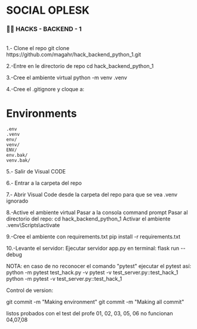 # SOCIAL OPLESK
### 🏴‍☠️ HACKS - BACKEND - 1

<br/>
1.- Clone el repo
    git clone https://github.com/magahr/hack_backend_python_1.git

2.-Entre en le directorio de repo 
   cd hack_backend_python_1

3.-Cree el ambiente virtual
   python  -m venv .venv

4.-Cree el .gitignore y cloque a:
   # Environments
    .env
    .venv
    env/
    venv/
    ENV/
    env.bak/
    venv.bak/   
5.- Salir de Visual CODE

6.- Entrar a la carpeta del repo

7.- Abrir Visual Code desde la carpeta del repo para que se vea .venv ignorado

8.-Active el ambiente virtual
   Pasar a la consola command prompt
   Pasar al directorio del repo:
      cd hack_backend_python_1
   Activar el ambiente
   .venv\Scripts\activate

9.-Cree el ambiente con requirements.txt
   pip install -r requirements.txt 

10.-Levante el servidor:
   Ejecutar servidor app.py en terminal: 
   flask run --debug 


NOTA: en caso de no reconocer el comando "pytest"
          ejecutar el pytest así: python -m pytest test_hack.py -v
                                  pytest -v test_server.py::test_hack_1
                        python -m pytest -v test_server.py::test_hack_1

Control de version:

git commit -m "Making environment"
git commit -m "Making all commit"

listos probados con el test del profe
01, 02, 03, 05, 06
no funcionan
04,07,08
